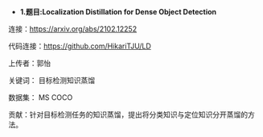 - **1.题目:Localization Distillation for Dense Object Detection**

连接：https://arxiv.org/abs/2102.12252

代码连接：https://github.com/HikariTJU/LD

上传者：郭怡

关键词： 目标检测知识蒸馏

数据集： MS COCO 

贡献：针对目标检测任务的知识蒸馏，提出将分类知识与定位知识分开蒸馏的方法。

